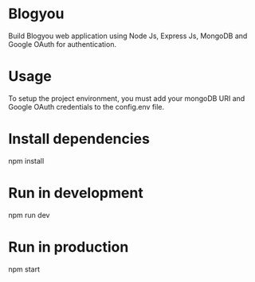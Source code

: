 # Blogyou
Build Blogyou web application using Node Js, Express Js, MongoDB and Google OAuth for authentication.

# Usage
To setup the project environment, you must add your mongoDB URI and Google OAuth credentials to the config.env file.

# Install dependencies
npm install

# Run in development
npm run dev

# Run in production
npm start
